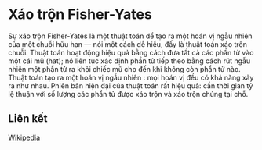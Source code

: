 # Xáo trộn Fisher-Yates

Sự xáo trộn Fisher-Yates là một thuật toán để tạo ra một hoán vị ngẫu nhiên của một chuỗi hữu hạn — nói một cách dễ hiểu, đấy là thuật toán xáo trộn chuỗi. Thuật toán hoạt động hiệu quả bằng cách đưa tất cả các phần tử vào một cái mũ (hat); nó liên tục xác định phần tử tiếp theo bằng cách rút ngẫu nhiên một phần tử ra khỏi chiếc mũ cho đến khi không còn phần tử nào. Thuật toán tạo ra một hoán vị ngẫu nhiên : mọi hoán vị đều có khả năng xảy ra như nhau. Phiên bản hiện đại của thuật toán rất hiệu quả: cần thời gian tỷ lệ thuận với số lượng các phần tử được xáo trộn và xáo trộn chúng tại chỗ.

## Liên kết

[Wikipedia](https://en.wikipedia.org/wiki/Fisher%E2%80%93Yates_shuffle)
